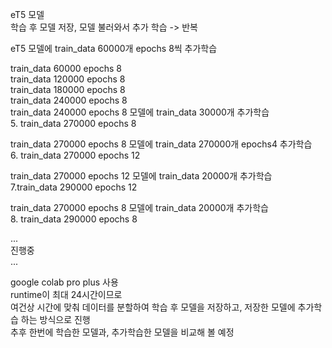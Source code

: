 eT5 모델  
학습 후 모델 저장, 모델 불러와서 추가 학습 -> 반복  
  
eT5 모델에 train_data 60000개 epochs 8씩 추가학습  
  
train_data 60000 epochs 8  
train_data 120000 epochs 8  
train_data 180000 epochs 8  
train_data 240000 epochs 8  
train_data 240000 epochs 8 모델에 train_data 30000개 추가학습  
5. train_data 270000 epochs 8  
  
train_data 270000 epochs 8 모델에 train_data 270000개 epochs4 추가학습  
6. train_data 270000 epochs 12  
  
train_data 270000 epochs 12 모델에 train_data 20000개 추가학습  
7.train_data 290000 epochs 12  
  
train_data 270000 epochs 8 모델에 train_data 20000개 추가학습  
8. train_data 290000 epochs 8  
  
...  
진행중  
...  
  
google colab pro plus 사용  
runtime이 최대 24시간이므로  
여건상 시간에 맞춰 데이터를 분할하여 학습 후 모델을 저장하고, 저장한 모델에 추가학습 하는 방식으로 진행  
추후 한번에 학습한 모델과, 추가학습한 모델을 비교해 볼 예정  
